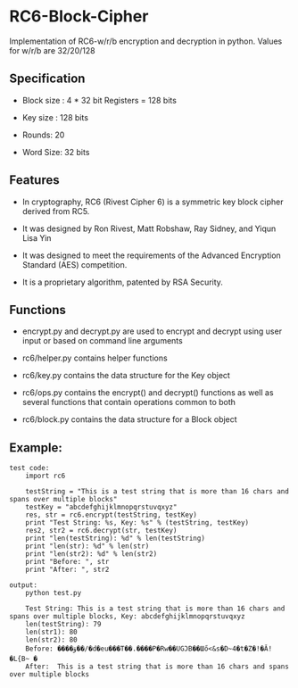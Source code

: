 RC6-Block-Cipher
================

Implementation of RC6-w/r/b encryption and decryption in python.
Values for w/r/b are 32/20/128

## Specification

* Block size : 4 * 32 bit Registers = 128 bits

* Key size : 128 bits

* Rounds: 20

* Word Size: 32 bits

## Features

* In cryptography, RC6 (Rivest Cipher 6) is a symmetric key block cipher derived from RC5. 

* It was designed by Ron Rivest, Matt Robshaw, Ray Sidney, and Yiqun Lisa Yin

* It was designed to meet the requirements of the Advanced Encryption Standard (AES) competition. 

* It is a proprietary algorithm, patented by RSA Security.

## Functions

* encrypt.py and decrypt.py are used to encrypt and decrypt using user input or based on command line arguments

* rc6/helper.py contains helper functions 

* rc6/key.py contains the data structure for the Key object

* rc6/ops.py contains the encrypt() and decrypt() functions as well as several functions that contain operations common to both

* rc6/block.py contains the data structure for a Block object

## Example:

	test code:
		import rc6

		testString = "This is a test string that is more than 16 chars and spans over multiple blocks"
		testKey = "abcdefghijklmnopqrstuvqxyz"
		res, str = rc6.encrypt(testString, testKey)
		print "Test String: %s, Key: %s" % (testString, testKey)
		res2, str2 = rc6.decrypt(str, testKey)
		print "len(testString): %d" % len(testString)
		print "len(str): %d" % len(str)
		print "len(str2): %d" % len(str2)
		print "Before: ", str
		print "After: ", str2
	
	output:
		python test.py

		Test String: This is a test string that is more than 16 chars and spans over multiple blocks, Key: abcdefghijklmnopqrstuvqxyz
		len(testString): 79
		len(str1): 80
		len(str2): 80
		Before: ����ۋ��/�d�eu���T��.����P�Rw��UGϽB��Шő<&s�D~4�t�Z�!�Ӑ!�L{B~ �
		After:  This is a test string that is more than 16 chars and spans over multiple blocks
